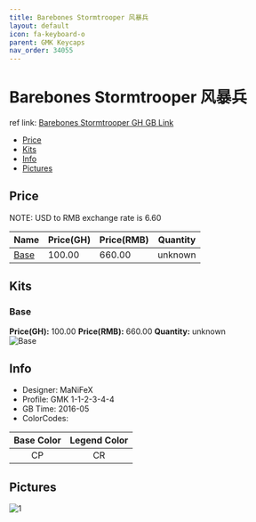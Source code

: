 ```yaml
---
title: Barebones Stormtrooper 风暴兵
layout: default
icon: fa-keyboard-o
parent: GMK Keycaps
nav_order: 34055
---
```


# Barebones Stormtrooper 风暴兵

ref link: [Barebones Stormtrooper GH GB Link](https://geekhack.org/index.php?topic=82240.0)

* [Price](#price)
* [Kits](#kits)
* [Info](#info)
* [Pictures](#pictures)


## Price  
NOTE: USD to RMB exchange rate is 6.60

| Name          | Price(GH)    |  Price(RMB) | Quantity |
| ------------- | ------------ |  ---------- | -------- |
|[Base](#base)|100.00|660.00|unknown|


## Kits
### Base
**Price(GH):** 100.00    **Price(RMB):** 660.00    **Quantity:** unknown  
<img src="{{ 'assets/images/gmk-keycaps/barebonesstormtrooper/kits_pics/base.jpg' | relative_url }}" alt="Base" class="image featured">


## Info
* Designer: MaNiFeX
* Profile: GMK 1-1-2-3-4-4
* GB Time: 2016-05
* ColorCodes: 

|Base Color     | Legend Color
| :-------------: | :------------:
|CP|CR


## Pictures
<img src="{{ 'assets/images/gmk-keycaps/barebonesstormtrooper/rendering_pics/1.jpg' | relative_url }}" alt="1" class="image featured">
